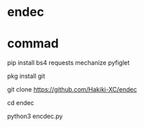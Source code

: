 # endec
# commad

pip install bs4 requests mechanize pyfiglet

pkg install git 

git clone https://github.com/Hakiki-XC/endec

cd endec

python3 encdec.py
